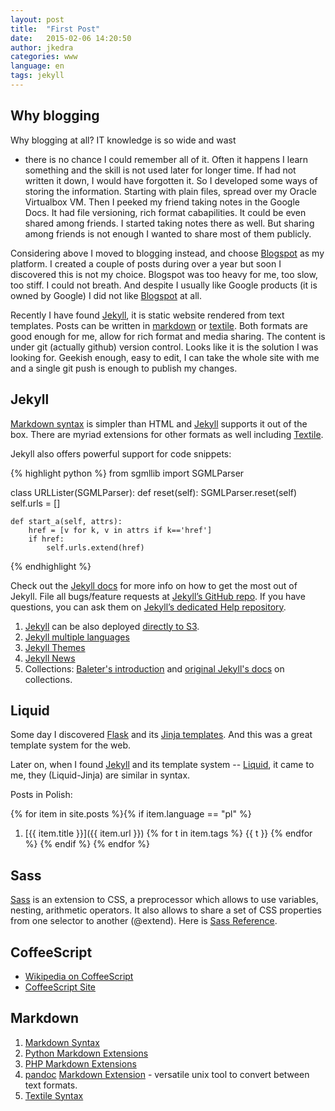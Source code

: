```yaml
---
layout: post
title:  "First Post"
date:   2015-02-06 14:20:50
author: jkedra
categories: www
language: en
tags: jekyll
---
```


## Why blogging

Why blogging at all? IT knowledge is so wide and wast
- there is no chance I could remember all of it.
Often it happens I learn something and the skill is not used later
for longer time. If had not written it down, I would have forgotten it.
So I developed some ways of storing the information. Starting with
plain files, spread over my Oracle Virtualbox VM. Then I peeked
my friend taking notes in the Google Docs. It had file versioning,
rich format cabapilities. It could be even shared among friends.
I started taking notes there as well. But sharing among friends
is not enough I wanted to share most of them publicly.

Considering above I moved to blogging instead, and
choose [Blogspot] as my platform. I created a couple of posts
during over a year but soon I discovered this is not my choice.
Blogspot was too heavy for me, too slow, too stiff. I could not
breath.  And despite I usually like Google products
(it is owned by Google) I did not like [Blogspot] at all.

Recently I have found [Jekyll], it is static website rendered
from text templates. Posts can be written in [markdown][md]
or [textile]. Both formats are good enough for me, allow for
rich format and media sharing. The content is under git
(actually github) version control.
Looks like it is the solution I was looking for. Geekish enough,
easy to edit, I can take the whole site with me and a single
git push is enough to publish my changes.

## Jekyll

[Markdown syntax][md] is simpler than HTML and [Jekyll] supports it out of the box.
There are myriad extensions for other formats as well including [Textile]. 

Jekyll also offers powerful support for code snippets:

{% highlight python %}
from sgmllib import SGMLParser

class URLLister(SGMLParser):
	def reset(self):
		SGMLParser.reset(self)
		self.urls = []

	def start_a(self, attrs):
		href = [v for k, v in attrs if k=='href']
		if href:
			self.urls.extend(href)
{% endhighlight %}

Check out the [Jekyll docs][jekyll] for more info on how to get the most out of Jekyll. File all bugs/feature requests at [Jekyll’s GitHub repo][jekyll-gh]. If you have questions, you can ask them on [Jekyll’s dedicated Help repository][jekyll-help].

1. [Jekyll] can be also deployed
   [directly to S3](http://www.jonknapp.com/2013/01/deploying-jekyll-to-s3/).
2. [Jekyll multiple languages][jkyl-lang]
3. [Jekyll Themes](https://github.com/jglovier/jekyll-new)
4. [Jekyll News](https://jekyllrb.com/news/)
5. Collections: [Baleter's introduction](http://ben.balter.com/2015/02/20/jekyll-collections/) and [original Jekyll's docs](http://jekyllrb.com/docs/collections/) on collections.

## Liquid ##

Some day I discovered [Flask](flask.pocoo.org/) and its
[Jinja templates](http://jinja.pocoo.org/docs/dev/templates/).
And this was a great template system for the web.

Later on, when I found [Jekyll] and its template system -- [Liquid],
it came to me, they (Liquid-Jinja) are similar in syntax.

Posts in Polish:

{% for item in site.posts %}{% if item.language == "pl" %}
1. [{{ item.title }}]({{ item.url }}) {% for t in item.tags %} {{ t }} {% endfor %}
{% endif %}
{% endfor %}

## Sass ##
[Sass][sass] is an extension to CSS, a preprocessor which allows to use
variables, nesting, arithmetic operators.
It also allows to share a set of CSS properties from one selector
to another (@extend). Here is [Sass Reference][sassref].

## CoffeeScript ##

* [Wikipedia on CoffeeScript](https://en.wikipedia.org/wiki/CoffeeScript)
* [CoffeeScript Site](http://coffeescript.org/)

## Markdown

1. [Markdown Syntax][md]
2. [Python Markdown Extensions](https://pythonhosted.org/Markdown/extensions/index.html)
3. [PHP Markdown Extensions](https://michelf.ca/projects/php-markdown/extra/)
3. [pandoc](http://pandoc.org/README.html) [Markdown Extension](http://pandoc.org/demo/example9/pandocs-markdown.html) -
   versatile unix tool to convert between text formats.
4. [Textile Syntax][textile]

[blogspot]:    https://www.blogger.com
[jekyll]:      http://jekyllrb.com
[jekyll-gh]:   https://github.com/jekyll/jekyll
[jekyll-help]: https://github.com/jekyll/jekyll-help
[jkyl-lang]:   http://jekyll-langs.liaohuqiu.net/
[liquid]:      http://liquidmarkup.org/
[textile]:     http://redcloth.org/textile
[md]:          http://daringfireball.net/projects/markdown/
[sass]:        http://sass-lang.com/guide
[sassref]:     http://sass-lang.com/documentation/file.SASS_REFERENCE.html
